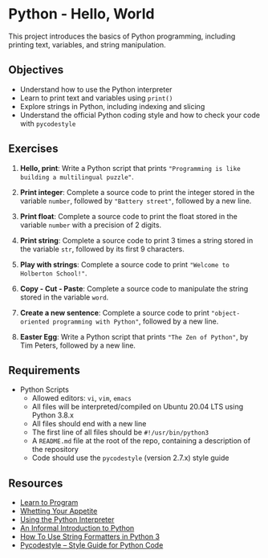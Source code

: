 # Python - Hello, World

This project introduces the basics of Python programming, including printing text, variables, and string manipulation.

## Objectives

- Understand how to use the Python interpreter
- Learn to print text and variables using `print()`
- Explore strings in Python, including indexing and slicing
- Understand the official Python coding style and how to check your code with `pycodestyle`

## Exercises

1. **Hello, print**: Write a Python script that prints `"Programming is like building a multilingual puzzle"`.

2. **Print integer**: Complete a source code to print the integer stored in the variable `number`, followed by `"Battery street"`, followed by a new line.

3. **Print float**: Complete a source code to print the float stored in the variable `number` with a precision of 2 digits.

4. **Print string**: Complete a source code to print 3 times a string stored in the variable `str`, followed by its first 9 characters.

5. **Play with strings**: Complete a source code to print `"Welcome to Holberton School!"`.

6. **Copy - Cut - Paste**: Complete a source code to manipulate the string stored in the variable `word`.

7. **Create a new sentence**: Complete a source code to print `"object-oriented programming with Python"`, followed by a new line.

8. **Easter Egg**: Write a Python script that prints `"The Zen of Python"`, by Tim Peters, followed by a new line.

## Requirements

- Python Scripts
  - Allowed editors: `vi`, `vim`, `emacs`
  - All files will be interpreted/compiled on Ubuntu 20.04 LTS using Python 3.8.x
  - All files should end with a new line
  - The first line of all files should be `#!/usr/bin/python3`
  - A `README.md` file at the root of the repo, containing a description of the repository
  - Code should use the `pycodestyle` (version 2.7.x) style guide

## Resources

- [Learn to Program](https://www.youtube.com/playlist?list=PLGLfVvz_LVvTn3cK5e6LjhgGiSeVlIRwt)
- [Whetting Your Appetite](https://docs.python.org/3/tutorial/appetite.html)
- [Using the Python Interpreter](https://docs.python.org/3/tutorial/interpreter.html)
- [An Informal Introduction to Python](https://docs.python.org/3/tutorial/introduction.html)
- [How To Use String Formatters in Python 3](https://www.digitalocean.com/community/tutorials/how-to-use-string-formatters-in-python-3)
- [Pycodestyle – Style Guide for Python Code](https://pycodestyle.pycqa.org/en/latest/)
